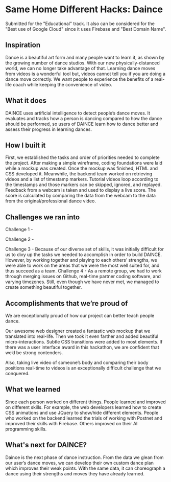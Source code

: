 # Same Home Different Hacks: Daince
Submitted for the "Educational" track. It also can be considered for the "Best use of Google Cloud" since it uses Firebase and "Best Domain Name".

## Inspiration
Dance is a beautiful art form and many people want to learn it, as shown by the growing number of dance studios. With our new physically-distanced world, we can no longer take advantage of that. Learning dance moves from videos is a wonderful tool but, videos cannot tell you if you are doing a dance move correctly. We want people to experience the benefits of a real-life coach while keeping the convenience of video.


## What it does
DAINCE uses artificial intelligence to detect people’s dance moves. It evaluates and tracks how a person is dancing compared to how the dance should be performed, so users of DAINCE learn how to dance better and assess their progress in learning dances.

## How I built it
First, we established the tasks and order of priorities needed to complete the project. After making a simple wireframe, coding foundations were laid while a mockup was created. Once the mockup was finished, HTML and CSS developed it. Meanwhile, the backend team worked on retrieving videos and a list of timestamp markers. Tutorial videos loop according to the timestamps and those markers can be skipped, ignored, and replayed. Feedback from a webcam is taken and used to display a live score. The score is calculated by comparing the data from the webcam to the data from the original/professional dance video.


## Challenges we ran into
Challenge 1 -

Challenge 2 -

Challenge 3 - Because of our diverse set of skills, it was initially difficult for us to divy up the tasks we needed to accomplish in order to build DAINCE. However, by working together and playing to each others’ strengths, we were able to work on the areas that we were the most well suited for, and thus succeed as a team.
Challenge 4 - As a remote group, we had to work through merging issues on Github, real-time partner coding software, and varying timezones. Still, even though we have never met, we managed to create something beautiful together.


## Accomplishments that we’re proud of
We are exceptionally proud of how our project can better teach people dance.

Our awesome web designer created a fantastic web mockup that we translated into real-life. Then we took it even farther and added beautiful micro-interactions. Subtle CSS transitions were added to most elements. If there was a user interface award in this hackathon, we are confident that we’d be strong contenders.

Also, taking live video of someone’s body and comparing their body positions real-time to videos is an exceptionally difficult challenge that we conquered.


## What we learned
Since each person worked on different things. People learned and improved on different skills. For example, the web developers learned how to create CSS animations and use JQuery to show/hide different elements. People who worked on the backend learned the trials of working with Postnet and improved their skills with Firebase. Others improved on their AI programming skills.

## What's next for DAINCE?
Daince is the next phase of dance instruction. From the data we glean from our user’s dance moves, we can develop their own custom dance plan which improves their weak points. With the same data, it can choreograph a dance using their strengths and moves they have already learned. 
